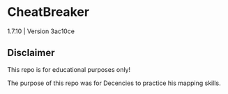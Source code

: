 # CheatBreaker
1.7.10 | Version 3ac10ce

## Disclaimer
This repo is for educational purposes only!

The purpose of this repo was for Decencies to practice his mapping skills.
